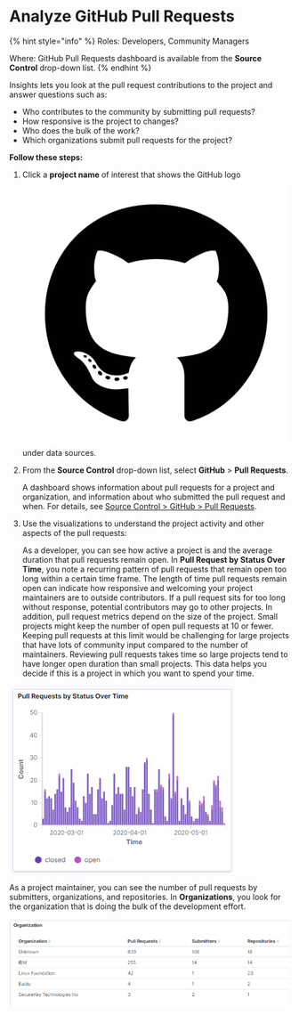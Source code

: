 # Analyze GitHub Pull Requests

{% hint style="info" %}
Roles: Developers, Community Managers

Where: GitHub Pull Requests dashboard is available from the **Source Control** drop-down list.
{% endhint %}

Insights lets you look at the pull request contributions to the project and answer questions such as:

* Who contributes to the community by submitting pull requests?
* How responsive is the project to changes?
* Who does the bulk of the work?
* Which organizations submit pull requests for the project?

**Follow these steps:**

1. Click a **project name** of interest that shows the GitHub logo![](<../../.gitbook/assets/18088191 (4) (3) (1) (1) (1).png>)under data sources.
2.  From the **Source Control** drop-down list, select **GitHub** > **Pull Requests**.

    A dashboard shows information about pull requests for a project and organization, and information about who submitted the pull request and when. For details, see [Source Control > GitHub > Pull Requests](../technical-metrics/pull-request-management/github-pr.md#pull-requests).
3.  Use the visualizations to understand the project activity and other aspects of the pull requests:

    As a developer, you can see how active a project is and the average duration that pull requests remain open. In **Pull Request by Status Over Time**, you note a recurring pattern of pull requests that remain open too long within a certain time frame. The length of time pull requests remain open can indicate how responsive and welcoming your project maintainers are to outside contributors. If a pull request sits for too long without response, potential contributors may go to other projects. In addition, pull request metrics depend on the size of the project. Small projects might keep the number of open pull requests at 10 or fewer. Keeping pull requests at this limit would be challenging for large projects that have lots of community input compared to the number of maintainers. Reviewing pull requests takes time so large projects tend to have longer open duration than small projects. This data helps you decide if this is a project in which you want to spend your time.

![Pull Requests by Status Over Time](<../../.gitbook/assets/pull requests by status over time.png>)

As a project maintainer, you can see the number of pull requests by submitters, organizations, and repositories. In **Organizations**, you look for the organization that is doing the bulk of the development effort.

![Organization](<../../.gitbook/assets/github pull requets organization.png>)
